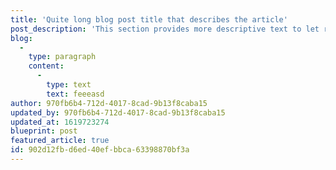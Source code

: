 ```yaml
---
title: 'Quite long blog post title that describes the article'
post_description: 'This section provides more descriptive text to let readers know.'
blog:
  -
    type: paragraph
    content:
      -
        type: text
        text: feeeasd
author: 970fb6b4-712d-4017-8cad-9b13f8caba15
updated_by: 970fb6b4-712d-4017-8cad-9b13f8caba15
updated_at: 1619723274
blueprint: post
featured_article: true
id: 902d12fb-d6ed-40ef-bbca-63398870bf3a
---
```

